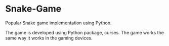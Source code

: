 # Snake-Game
Popular Snake game implementation using Python.

The game is developed using Python package, curses.
The game works the same way it works in the gaming devices.
